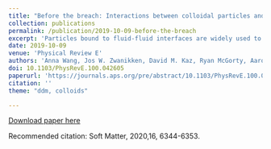 ```yaml
---
title: "Before the breach: Interactions between colloidal particles and liquid interfaces at nanoscale separations"
collection: publications
permalink: /publication/2019-10-09-before-the-breach
excerpt: 'Particles bound to fluid-fluid interfaces are widely used to study self-assembly and to make materials such as Pickering emulsions. In both contexts, the lateral interactions between such particles have been studied extensively. However, much less is known about the normal interactions between a particle and the interface prior to contact. We use digital holographic microscopy to measure the dynamics of individual micrometer-size colloidal particles as they approach an interface between an aqueous phase and oil.'
date: 2019-10-09
venue: 'Physical Review E'
authors: 'Anna Wang, Jos W. Zwanikken, David M. Kaz, Ryan McGorty, Aaron M. Goldfain, W. Benjamin Rogers, Vinothan N. Manoharan'
doi: 10.1103/PhysRevE.100.042605
paperurl: 'https://journals.aps.org/pre/abstract/10.1103/PhysRevE.100.042605'
citation: ''
theme: "ddm, colloids"

---
```


[Download paper here](http://academicpages.github.io/files/paper3.pdf)

Recommended citation: 	Soft Matter, 2020,16, 6344-6353.